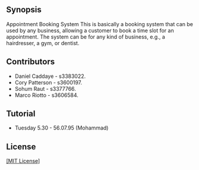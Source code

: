 ## Synopsis

Appointment Booking System
This is basically a booking system that can be used by any business, allowing a
customer to book a time slot for an appointment. The system can be for any kind of
business, e.g., a hairdresser, a gym, or dentist.

## Contributors

- Daniel Caddaye - s3383022.
- Cory Patterson - s3600197.
- Sohum Raut - s3377766.
- Marco Riotto - s3606584.


## Tutorial
- Tuesday 5.30 - 56.07.95 (Mohammad)

## License

[[MIT License]](LICENSE.md)
